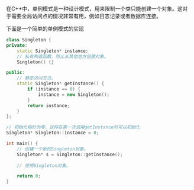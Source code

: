 在C++中，单例模式是一种设计模式，用来限制一个类只能创建一个对象。这对于需要全局访问点的情况非常有用，例如日志记录或者数据库连接。

下面是一个简单的单例模式的实现

```C++
class Singleton {
private:
    static Singleton* instance;
    // 私有构造函数，防止从其他地方创建对象。
    Singleton() {}

public:
    // 静态访问方法。
    static Singleton* getInstance() {
        if (instance == 0) {
            instance = new Singleton();
        }
        return instance;
    }
};

// 初始化指针为零，这样在第一次调用getInstance时可以初始化
Singleton* Singleton::instance = 0;

int main() {
    // 创建一个新的Singleton对象。
    Singleton* s = Singleton::getInstance();
   
    // 使用Singleton对象。

    return 0;
}

```

